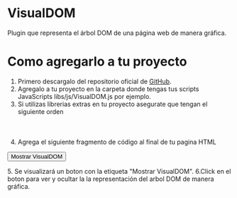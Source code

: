 # VisualDOM
Plugin que representa el árbol DOM de una página web de manera gráfica.

# Como agregarlo a tu proyecto
1. Primero descargalo del repositorio oficial de [GitHub](https://github.com/edielmendez/VisualDOM/).
2. Agregalo a tu proyecto en la carpeta donde tengas tus scripts JavaScripts <addr>libs/js/VisualDOM.js</addr> por ejemplo.
3. Si utilizas librerias extras en tu proyecto asegurate que tengan el siguiente orden
<br><addr><script src="libs/js/jquery-3.1.1.min.js" charset="utf-8"></script><br>
<addr><script src="libs/js/go.js" charset="utf-8"></script><br>
<addr><script src="libs/js/visualDOM.js" charset="utf-8"></script><br>
4. Agrega el siguiente fragmento de código al final de tu pagina HTML

<button type="button" name="button" id="btnvisualDOM" class="fixed-action-btn horizontal ">Mostrar VisualDOM</button>
<div id="diVisualDOM" style="border: 1px solid black; width:100%; height:500px;display:none"></div>
5. Se visualizará un boton con la etiqueta "Mostrar VisualDOM".
6.Click en el boton para ver y ocultar la la representación del arbol DOM de manera gráfica.
